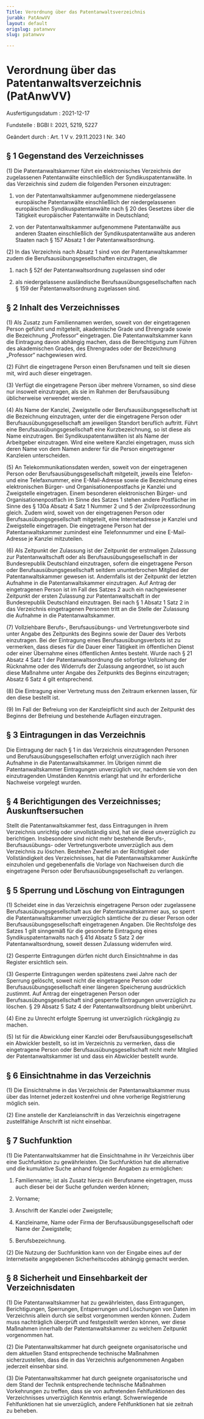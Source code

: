 ```yaml
---
Title: Verordnung über das Patentanwaltsverzeichnis
jurabk: PatAnwVV
layout: default
origslug: patanwvv
slug: patanwvv

---
```


# Verordnung über das Patentanwaltsverzeichnis (PatAnwVV)

Ausfertigungsdatum
:   2021-12-17

Fundstelle
:   BGBl I: 2021, 5219, 5227

Geändert durch
:   Art. 1 V v. 29.11.2023 I Nr. 340


## § 1 Gegenstand des Verzeichnisses

(1) Die Patentanwaltskammer führt ein elektronisches Verzeichnis der
zugelassenen Patentanwälte einschließlich der Syndikuspatentanwälte.
In das Verzeichnis sind zudem die folgenden Personen einzutragen:

1.  von der Patentanwaltskammer aufgenommene niedergelassene europäische
    Patentanwälte einschließlich der niedergelassenen europäischen
    Syndikuspatentanwälte nach § 20 des Gesetzes über die Tätigkeit
    europäischer Patentanwälte in Deutschland;


2.  von der Patentanwaltskammer aufgenommene Patentanwälte aus anderen
    Staaten einschließlich der Syndikuspatentanwälte aus anderen Staaten
    nach § 157 Absatz 1 der Patentanwaltsordnung.




(2) In das Verzeichnis nach Absatz 1 sind von der Patentanwaltskammer
zudem die Berufsausübungsgesellschaften einzutragen, die

1.  nach § 52f der Patentanwaltsordnung zugelassen sind oder


2.  als niedergelassene ausländische Berufsausübungsgesellschaften nach §
    159 der Patentanwaltsordnung zugelassen sind.





## § 2 Inhalt des Verzeichnisses

(1) Als Zusatz zum Familiennamen werden, soweit von der eingetragenen
Person geführt und mitgeteilt, akademische Grade und Ehrengrade sowie
die Bezeichnung „Professor“ eingetragen. Die Patentanwaltskammer kann
die Eintragung davon abhängig machen, dass die Berechtigung zum Führen
des akademischen Grades, des Ehrengrades oder der Bezeichnung
„Professor“ nachgewiesen wird.

(2) Führt die eingetragene Person einen Berufsnamen und teilt sie
diesen mit, wird auch dieser eingetragen.

(3) Verfügt die eingetragene Person über mehrere Vornamen, so sind
diese nur insoweit einzutragen, als sie im Rahmen der Berufsausübung
üblicherweise verwendet werden.

(4) Als Name der Kanzlei, Zweigstelle oder Berufsausübungsgesellschaft
ist die Bezeichnung einzutragen, unter der die eingetragene Person
oder Berufsausübungsgesellschaft am jeweiligen Standort beruflich
auftritt. Führt eine Berufsausübungsgesellschaft eine Kurzbezeichnung,
so ist diese als Name einzutragen. Bei Syndikuspatentanwälten ist als
Name der Arbeitgeber einzutragen. Wird eine weitere Kanzlei
eingetragen, muss sich deren Name von dem Namen anderer für die Person
eingetragener Kanzleien unterscheiden.

(5) An Telekommunikationsdaten werden, soweit von der eingetragenen
Person oder Berufsausübungsgesellschaft mitgeteilt, jeweils eine
Telefon- und eine Telefaxnummer, eine E-Mail-Adresse sowie die
Bezeichnung eines elektronischen Bürger- und Organisationenpostfachs
je Kanzlei und Zweigstelle eingetragen. Einem besonderen
elektronischen Bürger- und Organisationenpostfach im Sinne des Satzes
1 stehen andere Postfächer im Sinne des § 130a Absatz 4 Satz 1 Nummer
2 und 5 der Zivilprozessordnung gleich. Zudem wird, soweit von der
eingetragenen Person oder Berufsausübungsgesellschaft mitgeteilt, eine
Internetadresse je Kanzlei und Zweigstelle eingetragen. Die
eingetragene Person hat der Patentanwaltskammer zumindest eine
Telefonnummer und eine E-Mail-Adresse je Kanzlei mitzuteilen.

(6) Als Zeitpunkt der Zulassung ist der Zeitpunkt der erstmaligen
Zulassung zur Patentanwaltschaft oder als Berufsausübungsgesellschaft
in der Bundesrepublik Deutschland einzutragen, sofern die eingetragene
Person oder Berufsausübungsgesellschaft seitdem ununterbrochen
Mitglied der Patentanwaltskammer gewesen ist. Andernfalls ist der
Zeitpunkt der letzten Aufnahme in die Patentanwaltskammer einzutragen.
Auf Antrag der eingetragenen Person ist im Fall des Satzes 2 auch ein
nachgewiesener Zeitpunkt der ersten Zulassung zur Patentanwaltschaft
in der Bundesrepublik Deutschland einzutragen. Bei nach § 1 Absatz 1
Satz 2 in das Verzeichnis eingetragenen Personen tritt an die Stelle
der Zulassung die Aufnahme in die Patentanwaltskammer.

(7) Vollziehbare Berufs-, Berufsausübungs- und Vertretungsverbote sind
unter Angabe des Zeitpunkts des Beginns sowie der Dauer des Verbots
einzutragen. Bei der Eintragung eines Berufsausübungsverbots ist zu
vermerken, dass dieses für die Dauer einer Tätigkeit im öffentlichen
Dienst oder einer Übernahme eines öffentlichen Amtes besteht. Wurde
nach § 21 Absatz 4 Satz 1 der Patentanwaltsordnung die sofortige
Vollziehung der Rücknahme oder des Widerrufs der Zulassung angeordnet,
so ist auch diese Maßnahme unter Angabe des Zeitpunkts des Beginns
einzutragen; Absatz 6 Satz 4 gilt entsprechend.

(8) Die Eintragung einer Vertretung muss den Zeitraum erkennen lassen,
für den diese bestellt ist.

(9) Im Fall der Befreiung von der Kanzleipflicht sind auch der
Zeitpunkt des Beginns der Befreiung und bestehende Auflagen
einzutragen.


## § 3 Eintragungen in das Verzeichnis

Die Eintragung der nach § 1 in das Verzeichnis einzutragenden Personen
und Berufsausübungsgesellschaften erfolgt unverzüglich nach ihrer
Aufnahme in die Patentanwaltskammer. Im Übrigen nimmt die
Patentanwaltskammer Eintragungen unverzüglich vor, nachdem sie von den
einzutragenden Umständen Kenntnis erlangt hat und ihr erforderliche
Nachweise vorgelegt wurden.


## § 4 Berichtigungen des Verzeichnisses; Auskunftsersuchen

Stellt die Patentanwaltskammer fest, dass Eintragungen in ihrem
Verzeichnis unrichtig oder unvollständig sind, hat sie diese
unverzüglich zu berichtigen. Insbesondere sind nicht mehr bestehende
Berufs-, Berufsausübungs- oder Vertretungsverbote unverzüglich aus dem
Verzeichnis zu löschen. Bestehen Zweifel an der Richtigkeit oder
Vollständigkeit des Verzeichnisses, hat die Patentanwaltskammer
Auskünfte einzuholen und gegebenenfalls die Vorlage von Nachweisen
durch die eingetragene Person oder Berufsausübungsgesellschaft zu
verlangen.


## § 5 Sperrung und Löschung von Eintragungen

(1) Scheidet eine in das Verzeichnis eingetragene Person oder
zugelassene Berufsausübungsgesellschaft aus der Patentanwaltskammer
aus, so sperrt die Patentanwaltskammer unverzüglich sämtliche der zu
dieser Person oder Berufsausübungsgesellschaft eingetragenen Angaben.
Die Rechtsfolge des Satzes 1 gilt sinngemäß für die gesonderte
Eintragung eines Syndikuspatentanwalts nach § 41d Absatz 5 Satz 2 der
Patentanwaltsordnung, soweit dessen Zulassung widerrufen wird.

(2) Gesperrte Eintragungen dürfen nicht durch Einsichtnahme in das
Register ersichtlich sein.

(3) Gesperrte Eintragungen werden spätestens zwei Jahre nach der
Sperrung gelöscht, soweit nicht die eingetragene Person oder
Berufsausübungsgesellschaft einer längeren Speicherung ausdrücklich
zustimmt. Auf Antrag der eingetragenen Person oder
Berufsausübungsgesellschaft sind gesperrte Eintragungen unverzüglich
zu löschen. § 29 Absatz 5 Satz 4 der Patentanwaltsordnung bleibt
unberührt.

(4) Eine zu Unrecht erfolgte Sperrung ist unverzüglich rückgängig zu
machen.

(5) Ist für die Abwicklung einer Kanzlei oder
Berufsausübungsgesellschaft ein Abwickler bestellt, so ist im
Verzeichnis zu vermerken, dass die eingetragene Person oder
Berufsausübungsgesellschaft nicht mehr Mitglied der
Patentanwaltskammer ist und dass ein Abwickler bestellt wurde.


## § 6 Einsichtnahme in das Verzeichnis

(1) Die Einsichtnahme in das Verzeichnis der Patentanwaltskammer muss
über das Internet jederzeit kostenfrei und ohne vorherige
Registrierung möglich sein.

(2) Eine anstelle der Kanzleianschrift in das Verzeichnis eingetragene
zustellfähige Anschrift ist nicht einsehbar.


## § 7 Suchfunktion

(1) Die Patentanwaltskammer hat die Einsichtnahme in ihr Verzeichnis
über eine Suchfunktion zu gewährleisten. Die Suchfunktion hat die
alternative und die kumulative Suche anhand folgender Angaben zu
ermöglichen:

1.  Familienname; ist als Zusatz hierzu ein Berufsname eingetragen, muss
    auch dieser bei der Suche gefunden werden können;


2.  Vorname;


3.  Anschrift der Kanzlei oder Zweigstelle;


4.  Kanzleiname, Name oder Firma der Berufsausübungsgesellschaft oder Name
    der Zweigstelle;


5.  Berufsbezeichnung.




(2) Die Nutzung der Suchfunktion kann von der Eingabe eines auf der
Internetseite angegebenen Sicherheitscodes abhängig gemacht werden.


## § 8 Sicherheit und Einsehbarkeit der Verzeichnisdaten

(1) Die Patentanwaltskammer hat zu gewährleisten, dass Eintragungen,
Berichtigungen, Sperrungen, Entsperrungen und Löschungen von Daten im
Verzeichnis allein durch sie selbst vorgenommen werden können. Zudem
muss nachträglich überprüft und festgestellt werden können, wer diese
Maßnahmen innerhalb der Patentanwaltskammer zu welchem Zeitpunkt
vorgenommen hat.

(2) Die Patentanwaltskammer hat durch geeignete organisatorische und
dem aktuellen Stand entsprechende technische Maßnahmen
sicherzustellen, dass die in das Verzeichnis aufgenommenen Angaben
jederzeit einsehbar sind.

(3) Die Patentanwaltskammer hat durch geeignete organisatorische und
dem Stand der Technik entsprechende technische Maßnahmen Vorkehrungen
zu treffen, dass sie von auftretenden Fehlfunktionen des
Verzeichnisses unverzüglich Kenntnis erlangt. Schwerwiegende
Fehlfunktionen hat sie unverzüglich, andere Fehlfunktionen hat sie
zeitnah zu beheben.

